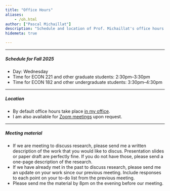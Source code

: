 ```yaml
---
title: "Office Hours"
aliases:
    - /oh.html
author: ["Pascal Michaillat"]
description: "Schedule and location of Prof. Michaillat's office hours at the University of California, Santa Cruz."
hidemeta: true

---
```


---

##### Schedule for Fall 2025

+ Day: Wednesday
+ Time for ECON 221 and other graduate students: 2:30pm–3:30pm
+ Time for ECON 182 and other undergraduate students: 3:30pm–4:30pm

---

##### Location

+ By default office hours take place [in my office](/location/). 
+ I am also available for [Zoom meetings](https://ucsc.zoom.us/my/pmichaillat) upon request.

---

##### Meeting material

+ If we are meeting to discuss research, please send me a written description of the work that you would like to discus. Presentation slides or paper draft are perfectly fine. If you do not have those, please send a one-page description of the research. 
+ If we have already met in the past to discuss research, please send me an update on your work since our previous meeting. Include responses to each point on your to-do list from the previous meeting. 
+ Please send me the material by 8pm on the evening before our meeting.